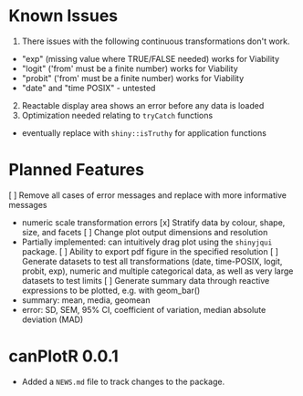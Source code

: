 # Known Issues
1. There issues with the following continuous transformations don't work. 
  + "exp" (missing value where TRUE/FALSE needed) works for Viability
  + "logit" ('from' must be a finite number) works for Viability
  + "probit" ('from' must be a finite number) works for Viability
  + "date" and "time POSIX" - untested
2. Reactable display area shows an error before any data is loaded
3. Optimization needed relating to `tryCatch` functions
  + eventually replace with `shiny::isTruthy` for application functions

# Planned Features
[ ] Remove all cases of error messages and replace with more informative messages
  + numeric scale transformation errors
[x] Stratify data by colour, shape, size, and facets
[ ] Change plot output dimensions and resolution
  + Partially implemented: can intuitively drag plot using the `shinyjqui` package.
[ ] Ability to export pdf figure in the specified resolution
[ ] Generate datasets to test all transformations (date, time-POSIX, logit, probit, exp), numeric and multiple categorical data, as well as very large datasets to test limits
[ ] Generate summary data through reactive expressions to be plotted, e.g. with geom_bar()
  + summary: mean, media, geomean
  + error: SD, SEM, 95% CI, coefficient of variation, median absolute deviation (MAD)

# canPlotR 0.0.1
* Added a `NEWS.md` file to track changes to the package.
